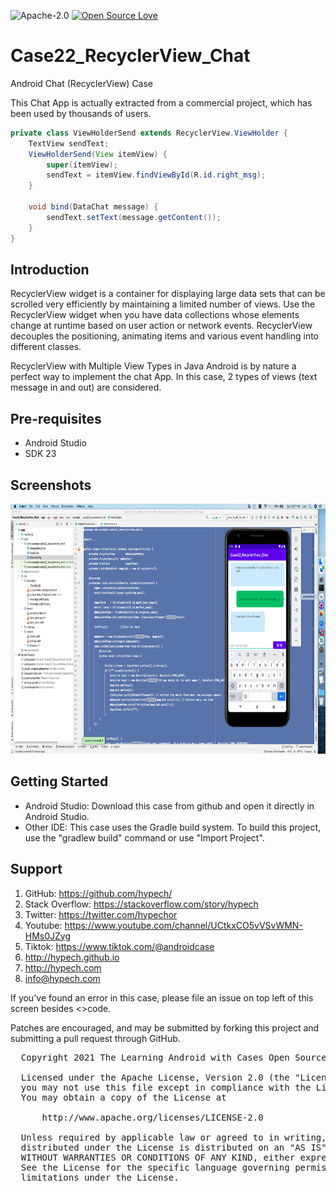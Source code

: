 ![Apache-2.0](https://img.shields.io/badge/license-Apache-blue)  [![Open Source Love](https://badges.frapsoft.com/os/v1/open-source.png?v=103)](https://github.com/ellerbrock/open-source-badges/)

# Case22_RecyclerView_Chat

Android Chat (RecyclerView) Case

This Chat App is actually extracted from a commercial project, which has been used by thousands of users.

```java
private class ViewHolderSend extends RecyclerView.ViewHolder {
	TextView sendText;
	ViewHolderSend(View itemView) {
		super(itemView);
		sendText = itemView.findViewById(R.id.right_msg);
	}

	void bind(DataChat message) {
		sendText.setText(message.getContent());
	}
}
```

Introduction
------------

RecyclerView widget is a container for displaying large data sets that can be scrolled very efficiently by maintaining a limited number of views. Use the RecyclerView widget when you have data collections whose elements change at runtime based on user action or network events. RecyclerView decouples the positioning, animating items and various event handling into different classes.

RecyclerView with Multiple View Types in Java Android is by nature a perfect way to implement the chat App. In this case, 2 types of views (text message in and out) are considered.

Pre-requisites
--------------

- Android Studio 
- SDK 23

Screenshots
-------------

<img src="screenshot.png" height="400" alt="Screenshot"/> 

Getting Started
---------------

* Android Studio: Download this case from github and open it directly in Android Studio.
* Other IDE: This case uses the Gradle build system. To build this project, use the "gradlew build" command or use "Import Project".

Support
-------

1. GitHub: https://github.com/hypech/
2. Stack Overflow: https://stackoverflow.com/story/hypech
3. Twitter: https://twitter.com/hypechor
4. Youtube: https://www.youtube.com/channel/UCtkxCO5vVSvWMN-HMs0JZyg
5. Tiktok: https://www.tiktok.com/@androidcase
6. http://hypech.github.io
7. http://hypech.com
8. info@hypech.com

If you've found an error in this case, please file an issue on top left of this screen besides <>code.

Patches are encouraged, and may be submitted by forking this project and submitting a pull request through GitHub. 


 <pre>
  Copyright 2021 The Learning Android with Cases Open Source Project

  Licensed under the Apache License, Version 2.0 (the "License");
  you may not use this file except in compliance with the License.
  You may obtain a copy of the License at

      http://www.apache.org/licenses/LICENSE-2.0

  Unless required by applicable law or agreed to in writing, software
  distributed under the License is distributed on an "AS IS" BASIS,
  WITHOUT WARRANTIES OR CONDITIONS OF ANY KIND, either express or implied.
  See the License for the specific language governing permissions and
  limitations under the License.
  
</pre>
